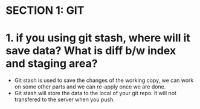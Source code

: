 # SECTION 1: GIT

# 1. if you using git stash, where will it save data? What is diff b/w index and staging area?

* Git stash is used to save the changes of the working copy, we can work on some other parts and we can re-apply once we are done.
* Git stash will store the data to the local of your git repo. it will not transfered to the server when you push.


